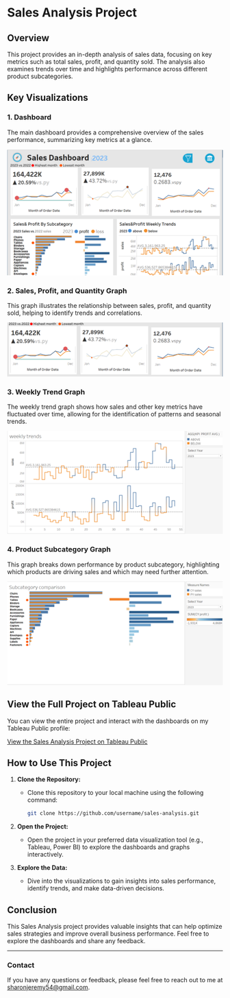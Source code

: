 # Sales Analysis Project

## Overview

This project provides an in-depth analysis of sales data, focusing on key metrics such as total sales, profit, and quantity sold. The analysis also examines trends over time and highlights performance across different product subcategories.

## Key Visualizations

### 1. Dashboard

The main dashboard provides a comprehensive overview of the sales performance, summarizing key metrics at a glance.

![Dashboard](./Dashboard.png)

### 2. Sales, Profit, and Quantity Graph

This graph illustrates the relationship between sales, profit, and quantity sold, helping to identify trends and correlations.

![Sales, Profit, and Quantity Graph](./sales_profit_quantity.png)

### 3. Weekly Trend Graph

The weekly trend graph shows how sales and other key metrics have fluctuated over time, allowing for the identification of patterns and seasonal trends.

![sales Weekly Trend](./Weekly_trends.png.png)

### 4. Product Subcategory Graph

This graph breaks down performance by product subcategory, highlighting which products are driving sales and which may need further attention.

![Sales Product by Subcategory](./subcategory.png)

## View the Full Project on Tableau Public

You can view the entire project and interact with the dashboards on my Tableau Public profile:

[View the Sales Analysis Project on Tableau Public](https://public.tableau.com/app/profile/sharon.ndubai/viz/Book1_17198959442160/Dashboard1?publish=yes)

## How to Use This Project

1. **Clone the Repository:**
   - Clone this repository to your local machine using the following command:
     ```bash
     git clone https://github.com/username/sales-analysis.git
     ```

2. **Open the Project:**
   - Open the project in your preferred data visualization tool (e.g., Tableau, Power BI) to explore the dashboards and graphs interactively.

3. **Explore the Data:**
   - Dive into the visualizations to gain insights into sales performance, identify trends, and make data-driven decisions.

## Conclusion

This Sales Analysis project provides valuable insights that can help optimize sales strategies and improve overall business performance. Feel free to explore the dashboards and share any feedback.

---

### Contact

If you have any questions or feedback, please feel free to reach out to me at [sharonjeremy54@gmail.com](mailto:sharonjeremy54@gmail.com).